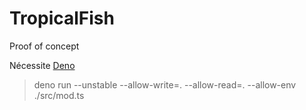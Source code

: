 # TropicalFish

Proof of concept

Nécessite [Deno](https://deno.land/)

> deno run --unstable --allow-write=. --allow-read=. --allow-env ./src/mod.ts
